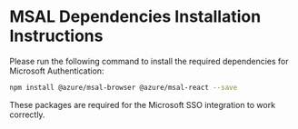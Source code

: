 # MSAL Dependencies Installation Instructions

Please run the following command to install the required dependencies for Microsoft Authentication:

```bash
npm install @azure/msal-browser @azure/msal-react --save
```

These packages are required for the Microsoft SSO integration to work correctly.